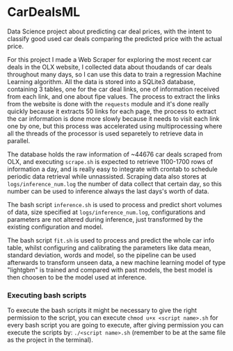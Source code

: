 # CarDealsML 

Data Science project about predicting car deal prices, with the intent to classify good used car deals comparing the predicted price with the actual price. 

For this project I made a Web Scraper for exploring the most recent car deals in the OLX website, I collected data about thoudands of car deals throughout many days, so I can use this data to train a regression Machine Learning algorithm. All the data is stored into a SQLite3 database, containing 3 tables, one for the car deal links, one of information received from each link, and one about fipe values. The process to extract the links from the website is done with the `requests` module and it's done really quickly because it extracts 50 links for each page, the process to extract the car information is done more slowly because it needs to visit each link one by one, but this process was accelerated using multiprocessing where all the threads of the processor is used separetely to retrieve data in parallel.

The database holds the raw information of ~44676 car deals scraped from OLX, and executing `scrape.sh` is expected to retrieve 1100-1700 rows of information a day, and is really easy to integrate with crontab to schedule periodic data retrieval while unnassisted. Scraping data also stores at `logs/inference_num.log` the number of data collect that certain day, so this number can be used to inference always the last days's worth of data.

The bash script `inference.sh` is used to process and predict short volumes of data, size specified at `logs/inference_num.log`, configurations and parameters are not altered during inference, just transformed by the existing configuration and model.

The bash script `fit.sh` is used to process and predict the whole car info table, whilst configuring and calibrating the parameters like data mean, standard deviation, words and model, so the pipeline can be used afterwards to transform unseen data, a new machine learning model of type "lightgbm" is trained and compared with past models, the best model is then choosen to be the model used at inference.


### Executing bash scripts
To execute the bash scripts it might be necessary to give the right permission to the script, you can execute `chmod u+x <script name>.sh` for every bash script you are going to execute, after giving permission you can execute the scripts by: `./<script name>.sh` (remember to be at the same file as the project in the terminal).
